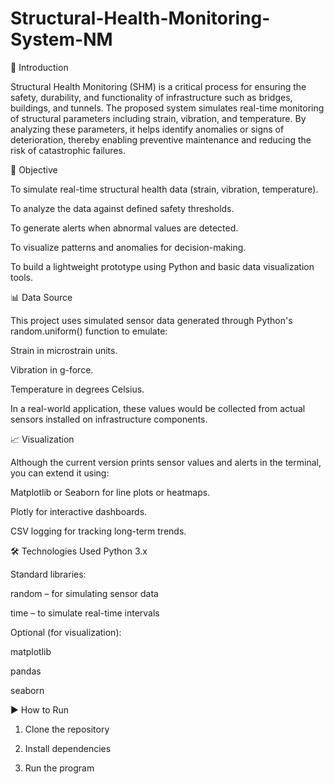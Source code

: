 # Structural-Health-Monitoring-System-NM


📘 Introduction

Structural Health Monitoring (SHM) is a critical process for ensuring the safety, durability, and functionality of infrastructure such as bridges, buildings, and tunnels. The proposed system simulates real-time monitoring of structural parameters including strain, vibration, and temperature. By analyzing these parameters, it helps identify anomalies or signs of deterioration, thereby enabling preventive maintenance and reducing the risk of catastrophic failures.


🎯 Objective

To simulate real-time structural health data (strain, vibration, temperature).

To analyze the data against defined safety thresholds.

To generate alerts when abnormal values are detected.

To visualize patterns and anomalies for decision-making.

To build a lightweight prototype using Python and basic data visualization tools.


📊 Data Source

This project uses simulated sensor data generated through Python's random.uniform() function to emulate:

Strain in microstrain units.

Vibration in g-force.

Temperature in degrees Celsius.

In a real-world application, these values would be collected from actual sensors installed on infrastructure components.


📈 Visualization

Although the current version prints sensor values and alerts in the terminal, you can extend it using:

Matplotlib or Seaborn for line plots or heatmaps.

Plotly for interactive dashboards.

CSV logging for tracking long-term trends.


🛠 Technologies Used
Python 3.x

Standard libraries:

random – for simulating sensor data

time – to simulate real-time intervals

Optional (for visualization):

matplotlib

pandas

seaborn


▶️ How to Run

1. Clone the repository

2. Install dependencies

3. Run the program



